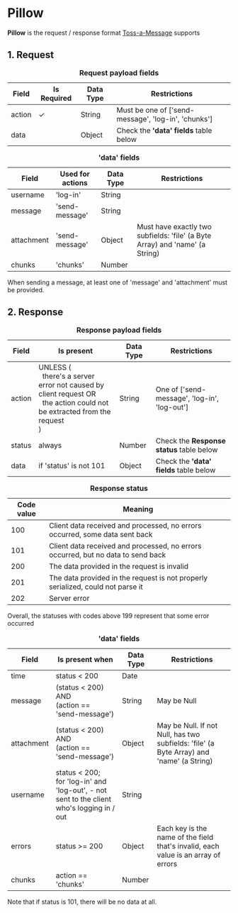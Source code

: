 # Pillow
**Pillow** is the request / response format <u>Toss-a-Message</u> supports

## 1. Request

<table>
    <thead>
        <caption><b>Request payload fields</b></caption>
        <tr>
            <th>Field</th>
            <th>Is Required</th>
            <th>Data Type</th>
            <th>Restrictions</th>
        </tr>
    </thead>
    <tbody>
        <tr>
            <td>action</td>
            <td>✓</td>
            <td>String</td>
            <td>Must be one of ['send-message', 'log-in', 'chunks']</td>
        </tr>
        <tr>
            <td>data</td>
            <td></td>
            <td>Object</td>
            <td>Check the <b>'data' fields</b> table below</td>
        </tr>
    </tbody>
</table>

<table>
    <thead>
        <caption><b>'data' fields</b></caption>
        <tr>
            <th>Field</th>
            <th>Used for actions</th>
            <th>Data Type</th>
            <th>Restrictions</th>
        </tr>
    </thead>
    <tbody>
        <tr>
            <td>username</td>
            <td>'log-in'</td>
            <td>String</td>
            <td></td>
        </tr>
        <tr>
            <td>message</td>
            <td>'send-message'</td>
            <td>String</td>
            <td></td>
        </tr>
        <tr>
            <td>attachment</td>
            <td>'send-message'</td>
            <td>Object</td>
            <td>Must have exactly two subfields: 'file' (a Byte Array) and 'name' (a String)</td>
        </tr>
        <tr>
            <td>chunks</td>
            <td>'chunks'</td>
            <td>Number</td>
            <td></td>
        </tr>
    </tbody>
</table>

When sending a message, at least one of 'message' and 'attachment' must be provided.

## 2. Response

<table>
    <thead>
        <caption><b>Response payload fields</b></caption>
        <tr>
            <th>Field</th>
            <th>Is present</th>
            <th>Data Type</th>
            <th>Restrictions</th>
        </tr>
    </thead>
    <tbody>
        <tr>
            <td>action</td>
            <td>
                UNLESS (<br/>
                &nbsp;&nbsp;there's a server error not caused by client request OR<br/>
                &nbsp;&nbsp;the action could not be extracted from the request<br/>
                )
            </td>
            <td>String</td>
            <td>One of ['send-message', 'log-in', 'log-out']</td>
        </tr>
        <tr>
            <td>status</td>
            <td>always</td>
            <td>Number</td>
            <td>Check the <b>Response status</b> table below</td>
        </tr>
        <tr>
            <td>data</td>
            <td>if 'status' is not 101</td>
            <td>Object</td>
            <td>Check the <b>'data' fields</b> table below</td>
        </tr>
    </tbody>
</table>

<table>
    <thead>
        <caption><b>Response status</b></caption>
        <tr>
            <th>Code value</th>
            <th>Meaning</th>
        </tr>
    </thead>
    <tbody>
        <tr>
            <td>100</td>
            <td>Client data received and processed, no errors occurred, some data sent back</td>
        </tr>
        <tr>
            <td>101</td>
            <td>Client data received and processed, no errors occurred, but no data to send back</td>
        </tr>
        <tr>
            <td>200</td>
            <td>The data provided in the request is invalid</td>
        </tr>
        <tr>
            <td>201</td>
            <td>The data provided in the request is not properly serialized, could not parse it</td>
        </tr>
        <tr>
            <td>202</td>
            <td>Server error</td>
        </tr>
    </tbody>
</table>

Overall, the statuses with codes above 199 represent that some error occurred

<table>
    <thead>
        <caption><b>'data' fields</b></caption>
        <tr>
            <th>Field</th>
            <th>Is present when</th>
            <th>Data Type</th>
            <th>Restrictions</th>
        </tr>
    </thead>
    <tbody>
        <tr>
            <td>time</td>
            <td>status < 200</td>
            <td>Date</td>
            <td></td>
        </tr>
        <tr>
            <td>message</td>
            <td>
                (status < 200) AND<br/>
                (action == 'send-message')
            </td>
            <td>String</td>
            <td>May be Null</td>
        </tr>
        <tr>
            <td>attachment</td>
            <td>
                (status < 200) AND <br/>
                (action == 'send-message')
            </td>
            <td>Object</td>
            <td>May be Null. If not Null, has two subfields: 'file' (a Byte Array) and 'name' (a String)</td>
        </tr>
        <tr>
            <td>username</td>
            <td>
                status < 200;<br/>
                for 'log-in' and 'log-out', - not sent to the client who's logging in / out
            </td>
            <td>String</td>
            <td></td>
        </tr>
        <tr>
            <td>errors</td>
            <td>status >= 200</td>
            <td>Object</td>
            <td>Each key is the name of the field that's invalid, each value is an array of errors</td>
        </tr>
        <tr>
            <td>chunks</td>
            <td>action == 'chunks'</td>
            <td>Number</td>
            <td></td>
        </tr>
    </tbody>
</table>
Note that if status is 101, there will be no data at all.